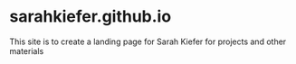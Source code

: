 # sarahkiefer.github.io
This site is to create a landing page for Sarah Kiefer for projects and other materials
